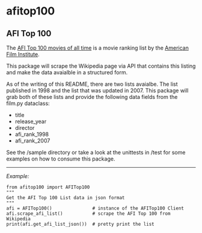 # afitop100
## AFI Top 100

The [AFI Top 100 movies of all time](https://www.afi.com/afis-100-years-100-movies/) is a movie ranking list by the [American Film Institute](https://www.afi.com/about-afi/).  

This package will scrape the Wikipedia page via API that contains this listing and make the data avaialble in a structured form.  

As of the writing of this README, there are two lists avaialbe. The list published in 1998 and the list that was updated in 2007. This package will grab both of these lists and provide the following data fields from the film.py dataclass:  

- title
- release_year
- director
- afi_rank_1998
- afi_rank_2007

See the /sample directory or take a look at the unittests in /test for some examples on how to consume this package.  

---
*Example:*
```
from afitop100 import AFITop100
"""
Get the AFI Top 100 List data in json format
"""
afi = AFITop100()               # instance of the AFITop100 Client
afi.scrape_afi_list()           # scrape the AFI Top 100 from Wikipedia
print(afi.get_afi_list_json())  # pretty print the list
```

